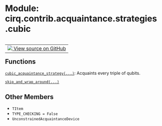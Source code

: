 <div itemscope itemtype="http://developers.google.com/ReferenceObject">
<meta itemprop="name" content="cirq.contrib.acquaintance.strategies.cubic" />
<meta itemprop="path" content="Stable" />
<meta itemprop="property" content="TItem"/>
<meta itemprop="property" content="TYPE_CHECKING"/>
<meta itemprop="property" content="UnconstrainedAcquaintanceDevice"/>
</div>

# Module: cirq.contrib.acquaintance.strategies.cubic

<!-- Insert buttons and diff -->

<table class="tfo-notebook-buttons tfo-api" align="left">

<td>
  <a target="_blank" href="https://github.com/quantumlib/cirq/tree/master/cirq/contrib/acquaintance/strategies/cubic.py">
    <img src="https://www.tensorflow.org/images/GitHub-Mark-32px.png" />
    View source on GitHub
  </a>
</td>
</table>







## Functions

[`cubic_acquaintance_strategy(...)`](../../../../cirq/contrib/acquaintance/cubic_acquaintance_strategy.md): Acquaints every triple of qubits.

[`skip_and_wrap_around(...)`](../../../../cirq/contrib/acquaintance/strategies/cubic/skip_and_wrap_around.md)

## Other Members

* `TItem` <a id="TItem"></a>
* `TYPE_CHECKING = False` <a id="TYPE_CHECKING"></a>
* `UnconstrainedAcquaintanceDevice` <a id="UnconstrainedAcquaintanceDevice"></a>
